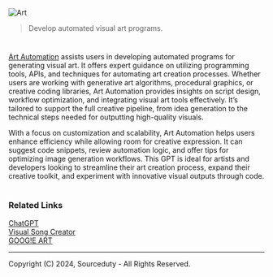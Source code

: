 ![Art](https://github.com/user-attachments/assets/65d05b67-d91d-413a-b61a-cbf4604b5203)

> Develop automated visual art programs.
#

[Art Automation](https://chatgpt.com/g/g-H32U3ZRmE-art-automation)  assists users in developing automated programs for generating visual art. It offers expert guidance on utilizing programming tools, APIs, and techniques for automating art creation processes. Whether users are working with generative art algorithms, procedural graphics, or creative coding libraries, Art Automation provides insights on script design, workflow optimization, and integrating visual art tools effectively. It’s tailored to support the full creative pipeline, from idea generation to the technical steps needed for outputting high-quality visuals.

With a focus on customization and scalability, Art Automation helps users enhance efficiency while allowing room for creative expression. It can suggest code snippets, review automation logic, and offer tips for optimizing image generation workflows. This GPT is ideal for artists and developers looking to streamline their art creation process, expand their creative toolkit, and experiment with innovative visual outputs through code.

#
### Related Links

[ChatGPT](https://github.com/sourceduty/ChatGPT)
<br>
[Visual Song Creator](https://github.com/sourceduty/Visual_Song_Creator)
<br>
[GOOG!E ART](https://github.com/sourceduty/GOOGIE_ART)

***
Copyright (C) 2024, Sourceduty - All Rights Reserved.
